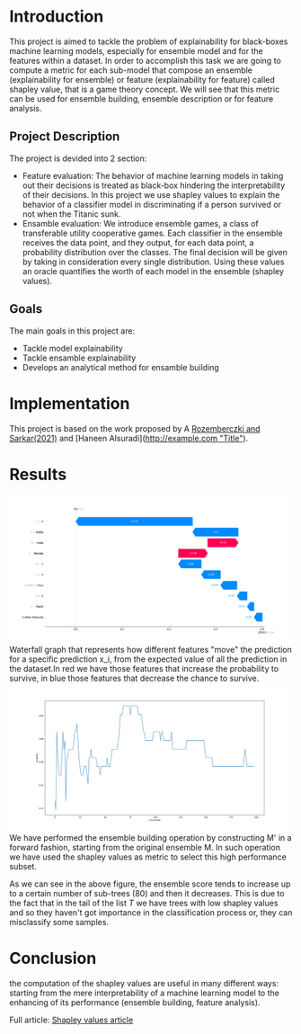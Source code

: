 # Introduction
This project is aimed to tackle the problem of explainability for black-boxes machine learning models, especially  for ensemble model and for the features within a dataset.
In order to accomplish this task we are going to compute a metric for each sub-model that compose an ensemble (explainability for ensemble) or feature (explainability for feature) called shapley value, that is a game theory concept. We will see that this metric can be used for ensemble building, ensemble description or for feature analysis.
## Project Description

The project is devided into 2 section:
- Feature evaluation: The behavior of machine learning models in taking out their decisions is treated as black-box hindering the interpretability of their decisions. In this project we use shapley values to explain the behavior of a classifier model in discriminating if a person survived or not when the Titanic sunk.
- Ensamble evaluation:  We introduce ensemble games, a class of transferable utility cooperative games. Each classifier in the ensemble receives the data point, and they output, for each data point, a probability distribution over the classes. The final decision will be given by taking in consideration every single distribution. Using these values an oracle quantifies the worth of each model in the ensemble (shapley values).

## Goals
The main goals in this project are:
- Tackle model explainability
- Tackle ensamble explainability
- Develops an analytical method for ensamble building

# Implementation
This project is based on the work proposed by A [Rozemberczki and Sarkar(2021)](https://arxiv.org/abs/2101.02153) and [Haneen Alsuradi]([http://example.com "Title"](http://papers.nips.cc/paper/7062-a-unified-approach-to-interpreting-model-predictions.pdf)).
# Results
![Alt](/results/waterfall_ensamble.png)
Waterfall graph that represents how different features "move" the prediction for a specific prediction x_i, from the expected value of all the prediction in the dataset.In red we have those features that increase the probability to survive, in blue those features that decrease the chance to survive.
![Alt](/results/ensamble_building3.png)
We have performed the ensemble building operation by constructing M' in a forward fashion, starting from the original ensemble M. In such operation we have used the shapley values as  metric to select this high performance subset.

As we can see in the above figure, the ensemble score tends to increase up to a certain number of sub-trees (80) and then it decreases. This is due to the fact that in the tail of the list $T$ we have trees with low shapley values and so they haven't got importance in the classification process or, they can misclassify some samples.

# Conclusion
the computation of the shapley values are useful in many different ways: starting from the mere interpretability of a machine learning model to the enhancing of its performance (ensemble building, feature analysis). 

Full article: [Shapley values article](results/game_theory-2.pdf)
